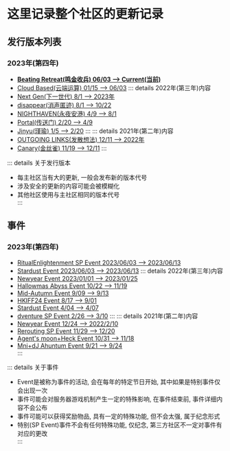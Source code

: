 # 这里记录整个社区的更新记录

## 发行版本列表
### 2023年(第四年)
* [**Beating Retreat(鸣金收兵)  06/03 --> Current(当前)**](BeatingRetreat/)
* [Cloud Based(云端运算) 01/15 --> 06/03](CloudBased/)
::: details 2022年(第三年)内容
* [Next Gen(下一世代) 8/1 --> 2023年](NextGen/)
* [disappear(消声匿迹) 8/1 --> 10/22](disappear/)
* [NIGHTHAVEN(永夜安港) 4/9 --> 8/1](NIGHTHAVEN/)
* [Portal(传送门) 2/20 --> 4/9](Portal/)
* [Jinyu(瑾瑜) 1/5 --> 2/20](Jinyu/)
:::
::: details 2021年(第二年)内容
* [OUTGOING LINKS(发散想法) 12/11 --> 2022年](OUTGOINGLINKS/)
* [Canary(金丝雀) 11/19 --> 12/11](Canary/)
:::
  
::: details 关于发行版本
* 每主社区当有大的更新, 一般会发布新的版本代号  
* 涉及安全的更新的内容可能会被模糊化  
* 其他社区使用与主社区相同的版本代号  
:::

## 事件
### 2023年(第四年)
* [RitualEnlightenment SP Event 2023/06/03 --> 2023/06/13](Event/RitualEnlightenment)
* [Stardust Event 2023/06/03 --> 2023/06/13](Event/2023/Stardust)
::: details 2022年(第三年)内容
* [Newyear Event 2023/01/01 --> 2023/01/25](Event/2022/Newyear)
* [Hallowmas Abyss Event 10/22 --> 11/19](Event/2022/HallowmasAbyss)
* [Mid-Autumn Event 9/09 --> 9/13](Event/2022/Mid-Autumn)
* [HKIFF24 Event 8/17 --> 9/01](Event/2022/HKIFF24)
* [Stardust Event 4/04 --> 4/07](Event/2022/Stardust)
* [dventure SP Event 2/26 --> 3/10](Event/dventure) 
:::
::: details 2021年(第二年)内容
* [Newyear Event 12/24 --> 2022/2/10](Event/2021/Newyear)
* [Rerouting SP Event 11/29 --> 12/20](Event/Rerouting)
* [Agent's moon+Heck Event 10/31 --> 11/18](Event/2021/Agentsmoon+Heck)
* [Mni+dJ Ahuntum Event 9/21 --> 9/24](Event/2021/Mni+dJoAhuntum)   
:::
  
::: details 关于事件
* Event是被称为事件的活动, 会在每年的特定节日开始, 其中如果是特别事件仅会出现一次  
* 事件可能会对服务器游戏机制产生一定的特殊影响, 在事件结束前, 事件详细内容不会公布  
* 事件可能可以获得奖励物品, 具有一定的特殊功能, 但不会太强, 属于纪念形式  
* 特别(SP Event)事件不会有任何特殊功能, 仅纪念, 第三方社区不一定对事件有对应的更改  
:::
